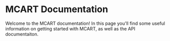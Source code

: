 # MCART Documentation
Welcome to the MCART documentation! In this page you'll find some useful information on getting started with MCART, as well as the API documentaiton.
